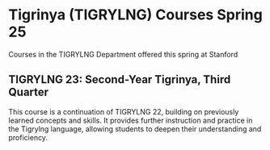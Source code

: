 # Tigrinya (TIGRYLNG) Courses Spring 25 
Courses in the TIGRYLNG Department offered this spring at Stanford
 ## TIGRYLNG 23: Second-Year Tigrinya, Third Quarter
This course is a continuation of TIGRYLNG 22, building on previously learned concepts and skills. It provides further instruction and practice in the Tigrylng language, allowing students to deepen their understanding and proficiency.